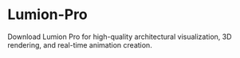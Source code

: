 # Lumion-Pro
Download Lumion Pro for high-quality architectural visualization, 3D rendering, and real-time animation creation.
